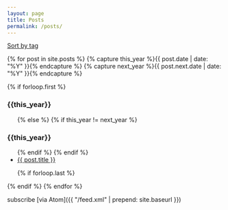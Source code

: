 ```yaml
---
layout: page
title: Posts
permalink: /posts/
---
```


<span class="discreet"><a href="/tags">Sort by tag</a></span>

{% for post in site.posts %}
   {% capture this_year %}{{ post.date | date: "%Y" }}{% endcapture %}
   {% capture next_year %}{{ post.next.date | date: "%Y" }}{% endcapture %}

   {% if forloop.first %}
<h3>{{this_year}}</h3>
<ul>
    {% else %}
        {% if this_year != next_year %}
</ul>
<h3>{{this_year}}</h3>
<ul>
        {% endif %}
    {% endif %}
   <li><!--{{ post.date | date: "%b %-d, %Y" }} --> <a href="{{ post.url | prepend: site.baseurl }}">{{ post.title }}</a></li>

   {% if forloop.last %}
</ul>
   {% endif %}
{% endfor %}


subscribe [via Atom]({{ "/feed.xml" | prepend: site.baseurl }})
